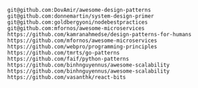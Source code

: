     git@github.com:DovAmir/awesome-design-patterns
    git@github.com:donnemartin/system-design-primer
    git@github.com:goldbergyoni/nodebestpractices
    git@github.com:mfornos/awesome-microservices
    https://github.com/kamranahmedse/design-patterns-for-humans
    https://github.com/mfornos/awesome-microservices
    https://github.com/webpro/programming-principles
    https://github.com/tmrts/go-patterns
    https://github.com/faif/python-patterns
    https://github.com/binhnguyennus/awesome-scalability
    https://github.com/binhnguyennus/awesome-scalability
    https://github.com/vasanthk/react-bits
